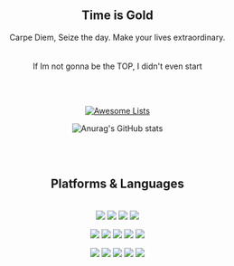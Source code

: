 <div align=center>    

  <br>                                                                                              

  <h2>Time is Gold<br/></h2>
  
  
<P>
  Carpe Diem, Seize the day. Make your lives extraordinary.<br/><br/>
  <br/>
  If Im not gonna be the TOP, I didn't even start<br/><br/>
<!--   The first step on a long journey to be the best<br/><br/> -->
  
</p>
  <br>  
<p align="center">
  <a href="https://awesome.re"><img src="https://awesome.re/badge.svg" alt="Awesome Lists"></a>
</p>

  ![Anurag's GitHub stats](https://github-readme-stats.vercel.app/api?username=Jun7892&show_icons=true&theme=radical)

<br></br>



  
 


  
  

## Platforms & Languages



<p>
  <br>
    <img src="https://img.shields.io/badge/html5-E34F26?style=for-the-badge&logo=html5&logoColor=white"> 
  <img src="https://img.shields.io/badge/css-1572B6?style=for-the-badge&logo=css3&logoColor=white"> 
  <img src="https://img.shields.io/badge/javascript-F7DF1E?style=for-the-badge&logo=javascript&logoColor=black"> 
  <img src="https://img.shields.io/badge/jquery-0769AD?style=for-the-badge&logo=jquery&logoColor=white">
  <br>
</p>
<p>
    <img src="https://img.shields.io/badge/django-092E20?style=for-the-badge&logo=django&logoColor=white">
  <img src="https://img.shields.io/badge/flask-000000?style=for-the-badge&logo=flask&logoColor=white">
      <img src="https://img.shields.io/badge/bootstrap-7952B3?style=for-the-badge&logo=bootstrap&logoColor=white">
  <img src="https://img.shields.io/badge/mongoDB-47A248?style=for-the-badge&logo=MongoDB&logoColor=white">
  <img src="https://img.shields.io/badge/sqlite-092E20?style=for-the-badge&logo=sqlite&logoColor=white">
  <br>
</p>

<p>
  <img src="https://img.shields.io/badge/python-3776AB?style=for-the-badge&logo=python&logoColor=white"> 
  <img src="https://img.shields.io/badge/docker-2496ED?style=for-the-badge&logo=docker&logoColor=white">
  <img src="https://img.shields.io/badge/sourcetree-0052CC?style=for-the-badge&logo=sourcetree&logoColor=white">
  <img src="https://img.shields.io/badge/Amazon S3-FF9E0F?style=for-the-badge&logo=Amazon S3&logoColor=white">
  <img src="https://img.shields.io/badge/MySQL-4479A1?style=for-the-badge&logo=MySQL&logoColor=white"/>
<!--   <img src="https://img.shields.io/badge/MySQL-4479A1?style=flat-square&logo=MySQL&logoColor=white"/> -->

</p>
</div>
</div>
